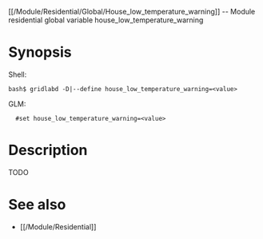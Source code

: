 [[/Module/Residential/Global/House_low_temperature_warning]] -- Module residential global variable house_low_temperature_warning

# Synopsis
Shell:
~~~
bash$ gridlabd -D|--define house_low_temperature_warning=<value>
~~~
GLM:
~~~
  #set house_low_temperature_warning=<value>
~~~

# Description

TODO

# See also
* [[/Module/Residential]]
